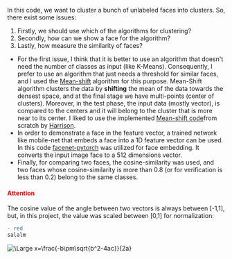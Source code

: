 In this code, we want to cluster a bunch of unlabeled faces into clusters. So, there exist some issues:
1. Firstly, we should use which of the algorithms for clustering?
2. Secondly, how can we show a face for the algorithm?
3. Lastly, how measure the similarity of faces?
- For the first issue, I think that it is better to use an algorithm that doesn't need the number of classes as input (like K-Means). Consequently, I prefer to use an algorithm that just needs a threshold for similar faces, and I used the [Mean-shift](https://ieeexplore.ieee.org/document/1000236) algorithm for this purpose. Mean-Shift algorithm clusters the data by **shifting** the mean of the data towards the densest space, and at the final stage we have multi-points (center of clusters). Moreover, in the test phase, the input data (mostly vector), is compared to the centers and it will belong to the cluster that is more near to its center. I liked to use the implemented [Mean-shift code](https://pythonprogramming.net/mean-shift-from-scratch-python-machine-learning-tutorial/)from scratch by [Harrison](https://github.com/Sentdex). 
- In order to demonstrate a face in the feature vector, a trained network like mobile-net that embeds a face into a 1D feature vector can be used. In this code [facenet-pytorch](https://github.com/timesler/facenet-pytorch) was utilized for face embedding. It converts the input image face to a 512 dimensions vector.
- Finally, for comparing two faces, the cosine-similarity was used, and two faces whose cosine-similarity is more than 0.8 (or for verification is less than 0.2) belong to the same classes.

#### <span style="color:red"> Attention </span>
The cosine value of the angle between two vectors is always between [-1,1], but, in this project, the value was scaled between [0,1] for normalization:

```diff
- red
salalm
```


![\Large x=\frac{-b\pm\sqrt{b^2-4ac}}{2a}](https://latex.codecogs.com/svg.latex?\Large&space;x=\frac{-b\pm\sqrt{b^2-4ac}}{2a}) 
